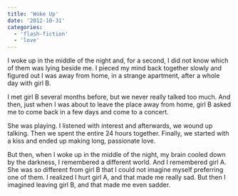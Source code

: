 ```yaml
---
title: 'Woke Up'
date: '2012-10-31'
categories:
  - 'flash-fiction'
  - 'love'
---
```


I woke up in the middle of the night and, for a second, I did not know which of
them was lying beside me. I pieced my mind back together slowly and figured out
I was away from home, in a strange apartment, after a whole day with girl B.

I met girl B several months before, but we never really talked too much. And
then, just when I was about to leave the place away from home, girl B asked me
to come back in a few days and come to a concert.

She was playing. I listened with interest and afterwards, we wound up talking.
Then we spent the entire 24 hours together. Finally, we started with a kiss and
ended up making long, passionate love.

But then, when I woke up in the middle of the night, my brain cooled down by the
darkness, I remembered a different world. And I remembered girl A. She was so
different from girl B that I could not imagine myself preferring one of them. I
realized I hurt girl A, and that made me really sad. But then I imagined leaving
girl B, and that made me even sadder.
